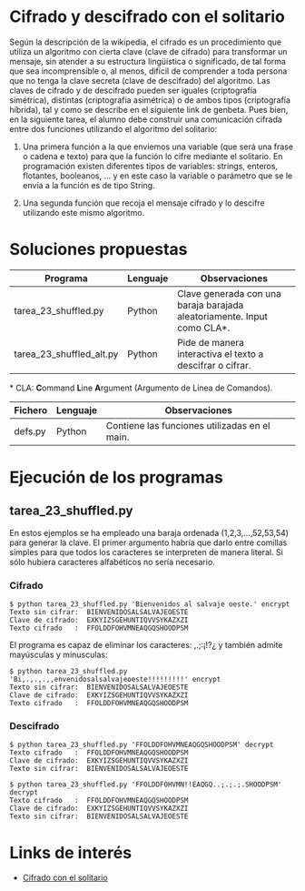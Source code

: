 # Cifrado y descifrado con el solitario	

Según la descripción de la wikipedia, el cifrado es un procedimiento que utiliza un algoritmo con cierta
clave (clave de cifrado) para transformar un mensaje, sin atender a su estructura lingüística o
significado, de tal forma que sea incomprensible o, al menos, difícil de comprender a toda persona que
no tenga la clave secreta (clave de descifrado) del algoritmo. Las claves de cifrado y de descifrado
pueden ser iguales (criptografía simétrica), distintas (criptografía asimétrica) o de ambos tipos
(criptografía híbrida), tal y como se describe en el siguiente link de genbeta.
Pues bien, en la siguiente tarea, el alumno debe construir una comunicación cifrada entre dos funciones
utilizando el algoritmo del solitario:

1. Una primera función a la que enviemos una variable (que será una frase o cadena e texto) para que la
función lo cifre mediante el solitario. En programación existen diferentes tipos de variables: strings,
enteros, flotantes, booleanos, ... y en este caso la variable o parámetro que se le envía a la función es de
tipo String.

2. Una segunda función que recoja el mensaje cifrado y lo descifre utilizando este mismo algoritmo.


# Soluciones propuestas 

| Programa                 | Lenguaje | Observaciones                                                                        |
|--------------------------|----------|--------------------------------------------------------------------------------------|
| tarea_23_shuffled.py     | Python   | Clave generada con una baraja barajada aleatoriamente. Input como CLA\*.             |
| tarea_23_shuffled_alt.py | Python   | Pide de manera interactiva el texto a descifrar o cifrar.                            |

\* CLA: **C**ommand **L**ine **A**rgument (Argumento de Línea de Comandos).

| Fichero | Lenguaje | Observaciones                                                                        |
|---------|----------|--------------------------------------------------------------------------------------|
| defs.py |  Python  | Contiene las funciones utilizadas en el main.                                        |

# Ejecución de los programas

## tarea_23_shuffled.py

En estos ejemplos se ha empleado una baraja ordenada (1,2,3,...,52,53,54) para generar la clave. El primer argumento habría que darlo entre comillas simples para que todos los caracteres se interpreten de manera literal. Si sólo hubiera caracteres alfabéticos no sería necesario.

### Cifrado

```
$ python tarea_23_shuffled.py 'Bienvenidos al salvaje oeste.' encrypt
Texto sin cifrar:  BIENVENIDOSALSALVAJEOESTE
Clave de cifrado:  EXKYIZSGEHUNTIQVVSYKAZXZI
Texto cifrado   :  FFOLDDFOHVMNEAQGQSHOODPSM
```

El programa es capaz de eliminar los caracteres: ,.;:¡!?¿ y también admite mayúsculas y minusculas:

```
$ python tarea_23_shuffled.py 'Bi,.,.,.,,envenidosalsalvajeoeste!!!!!!!!!' encrypt
Texto sin cifrar:  BIENVENIDOSALSALVAJEOESTE
Clave de cifrado:  EXKYIZSGEHUNTIQVVSYKAZXZI
Texto cifrado   :  FFOLDDFOHVMNEAQGQSHOODPSM
```

### Descifrado

```
$ python tarea_23_shuffled.py 'FFOLDDFOHVMNEAQGQSHOODPSM' decrypt
Texto cifrado   :  FFOLDDFOHVMNEAQGQSHOODPSM
Clave de cifrado:  EXKYIZSGEHUNTIQVVSYKAZXZI
Texto sin cifrar:  BIENVENIDOSALSALVAJEOESTE
```

```
$ python tarea_23_shuffled.py 'FFOLDDFOHVMN!!EAQGQ..;.;.;.SHOODPSM' decrypt
Texto cifrado   :  FFOLDDFOHVMNEAQGQSHOODPSM
Clave de cifrado:  EXKYIZSGEHUNTIQVVSYKAZXZI
Texto sin cifrar:  BIENVENIDOSALSALVAJEOESTE
```

# Links de interés

* [Cifrado con el solitario](https://sindominio.net/biblioweb/telematica/solitario.html)
